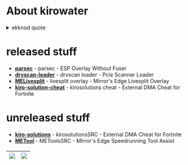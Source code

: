 # About kirowater

<details>
  <summary>ekknod quote</summary>

  Researching computer cheats as a hobby, currently more interested about anti-cheating.  
  I don't pick sides, without cheaters there wouldn't be anti-cheats neither.  
  In generally I like the cat and mouse game, and excited to see what is going to be the final solution. ~~ ekknod

  Anti-Cheating and cheating are actually the very same thing, both requires same creative mind.
  VAC/EAC/Vanguard are good examples of cool anti-cheats, because they are less likely to cause harm for non cheating players. ~~ ekknod
</details>

# released stuff
- **[parsec](https://github.com/kirowater/parsec)** - parsec - ESP Overlay Without Fuser
- **[drvscan-loader](https://github.com/kirowater/drvscan-loader)** - drvscan loader - Pcie Scanner Loader
- **[MELivesplit](https://github.com/kirowater/MELivesplit)** - livesplit overlay - Mirror's Edge Livesplit Overlay
- **[kiro-solution-cheat](https://github.com/kirowater/kiro-solution-cheat)** - kirosolutions cheat - External DMA Cheat for Fortnite

# unreleased stuff
- **[kiro-solutions](https://github.com/kirowater/kirosolutions)** - kirosolutionsSRC - External DMA Cheat for Fortnite
- **[METool](https://github.com/kirowater/METoolsSRC)** - METoolsSRC - Mirror's Edge Speedrunning Tool Assist


####
| <img align="center" src="https://github-readme-stats.vercel.app/api?username=kirowater&show_icons=true&theme=github_dark&custom_title=Stats"/> | <img align="center" src="https://github-readme-stats.vercel.app/api/top-langs/?username=kirowater&show_icons=true&layout=compact&theme=github_dark"/> |
| ------------- | ------------- |
